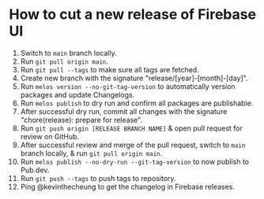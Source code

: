 # How to cut a new release of Firebase UI

1. Switch to `main` branch locally.
2. Run `git pull origin main`.
3. Run `git pull --tags` to make sure all tags are fetched.
4. Create new branch with the signature "release/[year]-[month]-[day]".
5. Run `melos version --no-git-tag-version` to automatically version packages and update Changelogs.
6. Run `melos publish` to dry run and confirm all packages are publishable.
7. After successful dry run, commit all changes with the signature "chore(release): prepare for release".
8. Run `git push origin [RELEASE BRANCH NAME]` & open pull request for review on GitHub.
9. After successful review and merge of the pull request, switch to `main` branch locally, & run `git pull origin main`.
10. Run `melos publish --no-dry-run --git-tag-version` to now publish to Pub.dev.
11. Run `git push --tags` to push tags to repository.
12. Ping @kevinthecheung to get the changelog in Firebase releases.
